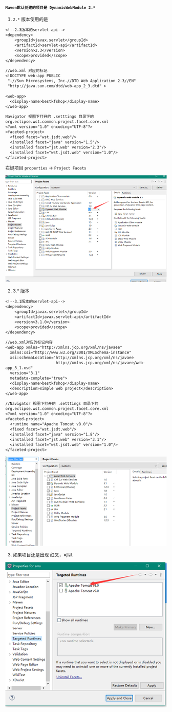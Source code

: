 ####  `Maven默认创建的项目是 DynamicWebModule 2.*`

1. `2.*` 版本使用的是

```
<!--2.3版本的servlet-api-->
<dependency>
    <groupId>javax.servlet</groupId>
    <artifactId>servlet-api</artifactId>
    <version>2.3</version>
    <scope>provided</scope>
</dependency>
```

```
//web.xml 对应的标记
<!DOCTYPE web-app PUBLIC
 "-//Sun Microsystems, Inc.//DTD Web Application 2.3//EN"
 "http://java.sun.com/dtd/web-app_2_3.dtd" >

<web-app>
  <display-name>bestkfshop</display-name>
</web-app>
```

```
Navigator 视图下打开的 .setttings 目录下的  org.eclipse.wst.common.project.facet.core.xml
<?xml version="1.0" encoding="UTF-8"?>
<faceted-project>
  <fixed facet="wst.jsdt.web"/>
  <installed facet="java" version="1.5"/>
  <installed facet="jst.web" version="2.3"/>
  <installed facet="wst.jsdt.web" version="1.0"/>
</faceted-project>
```
右键项目 `properties` -> `Project Facets`

![Project Facets](images/servelet2.3.jpg)

2. 3.* 版本

```
<!--3.1版本的servlet-api-->
<dependency>
    <groupId>javax.servlet</groupId>
    <artifactId>javax.servlet-api</artifactId>
    <version>3.1.0</version>
    <scope>provided</scope>
</dependency>
```

```
//web.xml对应的标记内容
<web-app xmlns="http://xmlns.jcp.org/xml/ns/javaee"
  xmlns:xsi="http://www.w3.org/2001/XMLSchema-instance"
  xsi:schemaLocation="http://xmlns.jcp.org/xml/ns/javaee
                      http://xmlns.jcp.org/xml/ns/javaee/web-app_3_1.xsd"
  version="3.1"
  metadata-complete="true">
  <display-name>bestkfshop</display-name>
  <description>simple web project</description>
</web-app>
```

```
//Navigator 视图下打开的 .setttings 目录下的  org.eclipse.wst.common.project.facet.core.xml
<?xml version="1.0" encoding="UTF-8"?>
<faceted-project>
  <runtime name="Apache Tomcat v8.0"/>
  <fixed facet="wst.jsdt.web"/>
  <installed facet="java" version="1.8"/>
  <installed facet="jst.web" version="3.1"/>
  <installed facet="wst.jsdt.web" version="1.0"/>
</faceted-project>
```

![Project Facets](images/servelet3.1.jpg)

3. 如果项目还是出现 红叉，可以

![运行时](images/target_runtime.jpg)
